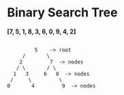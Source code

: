 # Binary Search Tree

**[7, 5, 1, 8, 3, 6, 0, 9, 4, 2]**

```

         5    -> root
     /       \ 
    2         7  -> nodes
   / \       / \
  1   3     6   8  -> nodes
 /     \         \ 
0       4         9  -> nodes

```

